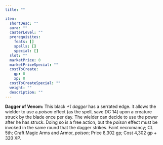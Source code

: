 ```yaml
---
title: ""

item:
  shortDesc: ""
  aura: ""
  casterLevel: ""
  prerequisites:
    feats: []
    spells: []
    special: []
  slot: ""
  marketPrice: 0
  marketPriceSpecial: ""
  costToCreate:
    gp: 0
    xp: 0
  costToCreateSpecial: ""
  weight: ""
  description: ""
---
```

<p id="dagger-of-venom"><strong>Dagger of Venom:</strong> This black <em>+1 dagger</em> has a serrated edge. It allows the wielder to use a <em>poison</em> effect (as the spell, save DC 14) upon a creature struck by the blade once per day. The wielder can decide to use the power after he has struck. Doing so is a free action, but the <em>poison</em> effect must be invoked in the same round that the dagger strikes.
Faint necromancy; CL 5th; Craft Magic Arms and Armor, <em>poison</em>; Price 8,302 gp; Cost 4,302 gp + 320 XP.

